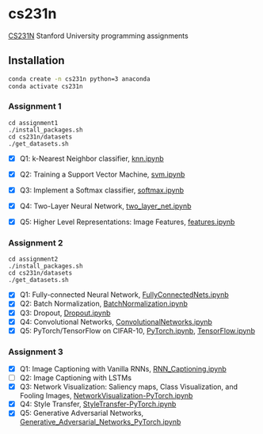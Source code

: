 # cs231n
[CS231N](http://cs231n.stanford.edu/2019/syllabus.html) Stanford University programming assignments

## Installation
```bash
conda create -n cs231n python=3 anaconda
conda activate cs231n
```
### Assignment 1
```
cd assignment1
./install_packages.sh
cd cs231n/datasets
./get_datasets.sh
```
- [x] Q1: k-Nearest Neighbor classifier, [knn.ipynb](https://github.com/RuslanAgishev/cs231n/blob/master/assignment1/knn.ipynb)
- [x] Q2: Training a Support Vector Machine, [svm.ipynb](https://github.com/RuslanAgishev/cs231n/tree/master/assignment1/svm.ipynb)
- [x] Q3: Implement a Softmax classifier, [softmax.ipynb](https://github.com/RuslanAgishev/cs231n/tree/master/assignment1/softmax.ipynb)
- [x] Q4: Two-Layer Neural Network, [two_layer_net.ipynb](https://github.com/RuslanAgishev/cs231n/tree/master/assignment1/two_layer_net.ipynb)
- [x] Q5: Higher Level Representations: Image Features, [features.ipynb](https://github.com/RuslanAgishev/cs231n/tree/master/assignment1/features.ipynb)


### Assignment 2
```
cd assignment2
./install_packages.sh
cd cs231n/datasets
./get_datasets.sh
```

- [x] Q1: Fully-connected Neural Network, [FullyConnectedNets.ipynb](https://github.com/RuslanAgishev/cs231n/blob/master/assignment2/FullyConnectedNets.ipynb)
- [x] Q2: Batch Normalization, [BatchNormalization.ipynb](https://github.com/RuslanAgishev/cs231n/blob/master/assignment2/BatchNormalization.ipynb)
- [x] Q3: Dropout, [Dropout.ipynb](https://github.com/RuslanAgishev/cs231n/blob/master/assignment2/Dropout.ipynb)
- [x] Q4: Convolutional Networks, [ConvolutionalNetworks.ipynb](https://github.com/RuslanAgishev/cs231n/blob/master/assignment2/ConvolutionalNetworks.ipynb)
- [x] Q5: PyTorch/TensorFlow on CIFAR-10, [PyTorch.ipynb](https://github.com/RuslanAgishev/cs231n/blob/master/assignment2/PyTorch.ipynb),
[TensorFlow.ipynb](https://github.com/RuslanAgishev/cs231n/blob/master/assignment2/TensorFlow.ipynb)

### Assignment 3
- [x] Q1: Image Captioning with Vanilla RNNs, [RNN_Captioning.ipynb](https://github.com/RuslanAgishev/cs231n/blob/master/assignment3/RNN_Captioning.ipynb)
- [ ] Q2: Image Captioning with LSTMs
- [x] Q3: Network Visualization: Saliency maps, Class Visualization, and Fooling Images, [NetworkVisualization-PyTorch.ipynb](https://github.com/RuslanAgishev/cs231n/blob/master/assignment3/NetworkVisualization-PyTorch.ipynb)
- [x] Q4: Style Transfer, [StyleTransfer-PyTorch.ipynb](https://github.com/RuslanAgishev/cs231n/blob/master/assignment3/StyleTransfer-PyTorch.ipynb)
- [x] Q5: Generative Adversarial Networks, [Generative_Adversarial_Networks_PyTorch.ipynb](https://github.com/RuslanAgishev/cs231n/blob/master/assignment3/Generative_Adversarial_Networks_PyTorch.ipynb)
